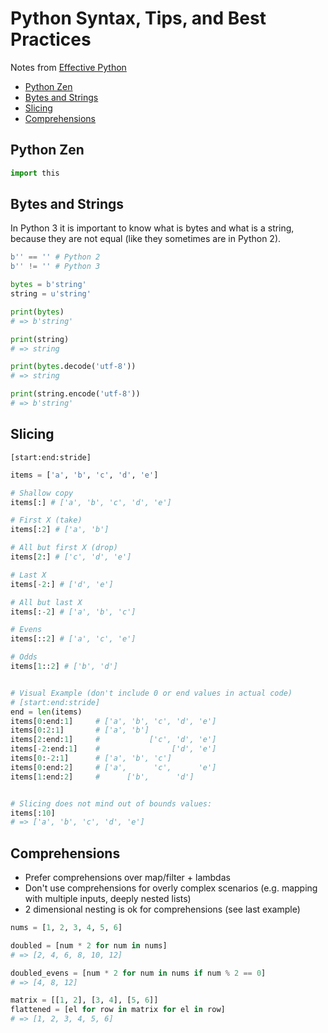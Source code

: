 # Python Syntax, Tips, and Best Practices

Notes from [Effective Python](https://effectivepython.com/)

* [Python Zen](#python-zen)
* [Bytes and Strings](#bytes-and-strings)
* [Slicing](#slicing)
* [Comprehensions](#comprehensions)

## Python Zen

```python
import this
```

## Bytes and Strings

In Python 3 it is important to know what is bytes and what is a string, because
they are not equal (like they sometimes are in Python 2).

```python
b'' == '' # Python 2
b'' != '' # Python 3

bytes = b'string'
string = u'string'

print(bytes)
# => b'string'

print(string)
# => string

print(bytes.decode('utf-8'))
# => string

print(string.encode('utf-8'))
# => b'string'
```

## Slicing

`[start:end:stride]`

```python
items = ['a', 'b', 'c', 'd', 'e']

# Shallow copy
items[:] # ['a', 'b', 'c', 'd', 'e']

# First X (take)
items[:2] # ['a', 'b']

# All but first X (drop)
items[2:] # ['c', 'd', 'e']

# Last X
items[-2:] # ['d', 'e']

# All but last X
items[:-2] # ['a', 'b', 'c']

# Evens
items[::2] # ['a', 'c', 'e']

# Odds
items[1::2] # ['b', 'd']


# Visual Example (don't include 0 or end values in actual code)
# [start:end:stride]
end = len(items)
items[0:end:1]     # ['a', 'b', 'c', 'd', 'e']
items[0:2:1]       # ['a', 'b']
items[2:end:1]     #           ['c', 'd', 'e']
items[-2:end:1]    #                ['d', 'e']
items[0:-2:1]      # ['a', 'b', 'c']
items[0:end:2]     # ['a',      'c',      'e']
items[1:end:2]     #      ['b',      'd']


# Slicing does not mind out of bounds values:
items[:10]
# => ['a', 'b', 'c', 'd', 'e']
```

## Comprehensions

* Prefer comprehensions over map/filter + lambdas
* Don't use comprehensions for overly complex scenarios (e.g. mapping with multiple inputs, deeply nested lists)
* 2 dimensional nesting is ok for comprehensions (see last example)

```python
nums = [1, 2, 3, 4, 5, 6]

doubled = [num * 2 for num in nums]
# => [2, 4, 6, 8, 10, 12]

doubled_evens = [num * 2 for num in nums if num % 2 == 0]
# => [4, 8, 12]

matrix = [[1, 2], [3, 4], [5, 6]]
flattened = [el for row in matrix for el in row]
# => [1, 2, 3, 4, 5, 6]
```

